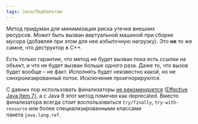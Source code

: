 ```yaml
---
tags: Java/ПодКапотом
---
```

Метод придуман для минимизации риска утечки внешних ресурсов. _Может_ быть вызван виртуальной машиной при сборке мусора (добавляя при этом для нее избыточную нагрузку). Это **не** то же самое, что деструктор в C++.

Есть только гарантии, что метод не будет вызван пока есть ссылки на объект, и что не будет вызван больше одного раза. Даже то, что вызов будет вообще – не факт. Исполнять будет неизвестно какой, но не синхронизированный поток. Исключения проигнорируются.

С давних пор использовать финализаторы [не рекомендуется](https://stackoverflow.com/q/158174/5521491) ([Effective Java Item 7](https://books.google.ru/books?id=ka2VUBqHiWkC&lpg=PA27&ots=y_HfPet_N3&dq=effective%20java%20item%207&hl=ru&pg=PA27#v=onepage&q&f=false)), а с Java 9 этот метод помечен как deprecated. Вместо финализатора всегда стоит воспользоваться `try/finally`, `try-with-resource` или более специализированными классами пакета `java.lang.ref`.

